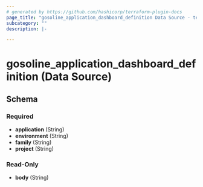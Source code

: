 ```yaml
---
# generated by https://github.com/hashicorp/terraform-plugin-docs
page_title: "gosoline_application_dashboard_definition Data Source - terraform-provider-gosoline"
subcategory: ""
description: |-

---
```


# gosoline_application_dashboard_definition (Data Source)





<!-- schema generated by tfplugindocs -->
## Schema

### Required

- **application** (String)
- **environment** (String)
- **family** (String)
- **project** (String)

### Read-Only

- **body** (String)
